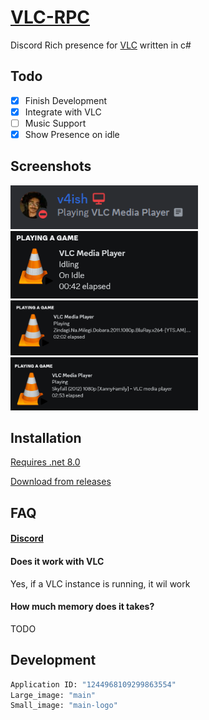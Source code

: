 # [VLC-RPC](https://github.com/v4ish/rpc)
Discord Rich presence for [VLC](https://www.videolan.org/vlc/) written in c#


## Todo
- [x] Finish Development
- [x] Integrate with VLC
- [ ] Music Support
- [x] Show Presence on idle

## Screenshots

<img src="https://github.com/v4ish/RPC/blob/main/Screenshots/vlc.png" alt="logo" width="300"/>
<img src="https://github.com/v4ish/RPC/blob/main/Screenshots/vlc1.png" alt="logo" width="300"/>
<img src="https://github.com/v4ish/RPC/blob/main/Screenshots/vlc2.png" alt="logo" width="300"/>
<img src="https://github.com/v4ish/RPC/blob/main/Screenshots/vlc3.png" alt="logo" width="300"/>

## Installation

[Requires .net 8.0](https://dotnet.microsoft.com/en-us/download/dotnet/8.0)

[Download from releases](https://github.com/v4ish/Spicetify-RPC/releases/latest)

## FAQ


#### [Discord](https://r.dsc.gg/v4ish)

#### Does it work with VLC

Yes, if a VLC instance is running, it wil work

#### How much memory does it takes?

TODO

## Development
``` bash
Application ID: "1244968109299863554"
Large_image: "main"
Small_image: "main-logo"
```
